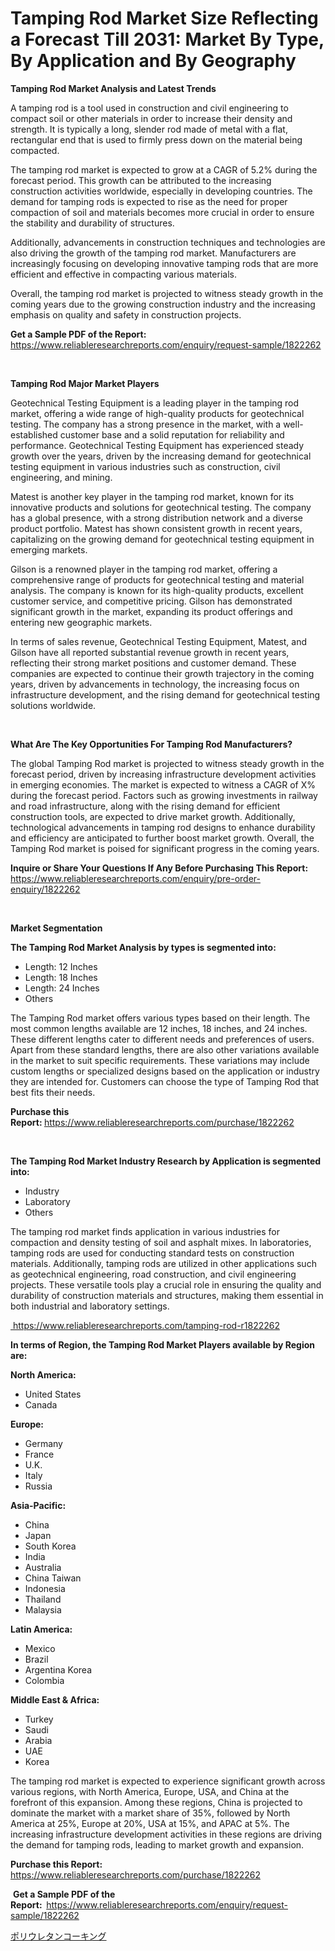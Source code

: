 <p><h1>Tamping Rod Market Size Reflecting a Forecast Till 2031: Market By Type, By Application and By Geography</h1></p><p><strong>Tamping Rod Market Analysis and Latest Trends</strong></p>
<p><p>A tamping rod is a tool used in construction and civil engineering to compact soil or other materials in order to increase their density and strength. It is typically a long, slender rod made of metal with a flat, rectangular end that is used to firmly press down on the material being compacted.</p><p>The tamping rod market is expected to grow at a CAGR of 5.2% during the forecast period. This growth can be attributed to the increasing construction activities worldwide, especially in developing countries. The demand for tamping rods is expected to rise as the need for proper compaction of soil and materials becomes more crucial in order to ensure the stability and durability of structures.</p><p>Additionally, advancements in construction techniques and technologies are also driving the growth of the tamping rod market. Manufacturers are increasingly focusing on developing innovative tamping rods that are more efficient and effective in compacting various materials.</p><p>Overall, the tamping rod market is projected to witness steady growth in the coming years due to the growing construction industry and the increasing emphasis on quality and safety in construction projects.</p></p>
<p><strong>Get a Sample PDF of the Report:&nbsp;</strong> <a href="https://www.reliableresearchreports.com/enquiry/request-sample/1822262">https://www.reliableresearchreports.com/enquiry/request-sample/1822262</a></p>
<p>&nbsp;</p>
<p><strong>Tamping Rod Major Market Players</strong></p>
<p><p>Geotechnical Testing Equipment is a leading player in the tamping rod market, offering a wide range of high-quality products for geotechnical testing. The company has a strong presence in the market, with a well-established customer base and a solid reputation for reliability and performance. Geotechnical Testing Equipment has experienced steady growth over the years, driven by the increasing demand for geotechnical testing equipment in various industries such as construction, civil engineering, and mining.</p><p>Matest is another key player in the tamping rod market, known for its innovative products and solutions for geotechnical testing. The company has a global presence, with a strong distribution network and a diverse product portfolio. Matest has shown consistent growth in recent years, capitalizing on the growing demand for geotechnical testing equipment in emerging markets.</p><p>Gilson is a renowned player in the tamping rod market, offering a comprehensive range of products for geotechnical testing and material analysis. The company is known for its high-quality products, excellent customer service, and competitive pricing. Gilson has demonstrated significant growth in the market, expanding its product offerings and entering new geographic markets.</p><p>In terms of sales revenue, Geotechnical Testing Equipment, Matest, and Gilson have all reported substantial revenue growth in recent years, reflecting their strong market positions and customer demand. These companies are expected to continue their growth trajectory in the coming years, driven by advancements in technology, the increasing focus on infrastructure development, and the rising demand for geotechnical testing solutions worldwide.</p></p>
<p>&nbsp;</p>
<p><strong>What Are The Key Opportunities For Tamping Rod Manufacturers?</strong></p>
<p><p>The global Tamping Rod market is projected to witness steady growth in the forecast period, driven by increasing infrastructure development activities in emerging economies. The market is expected to witness a CAGR of X% during the forecast period. Factors such as growing investments in railway and road infrastructure, along with the rising demand for efficient construction tools, are expected to drive market growth. Additionally, technological advancements in tamping rod designs to enhance durability and efficiency are anticipated to further boost market growth. Overall, the Tamping Rod market is poised for significant progress in the coming years.</p></p>
<p><strong>Inquire or Share Your Questions If Any Before Purchasing This Report:</strong> <a href="https://www.reliableresearchreports.com/enquiry/pre-order-enquiry/1822262">https://www.reliableresearchreports.com/enquiry/pre-order-enquiry/1822262</a></p>
<p>&nbsp;</p>
<p><strong>Market Segmentation</strong></p>
<p><strong>The Tamping Rod Market Analysis by types is segmented into:</strong></p>
<p><ul><li>Length: 12 Inches</li><li>Length: 18 Inches</li><li>Length: 24 Inches</li><li>Others</li></ul></p>
<p><p>The Tamping Rod market offers various types based on their length. The most common lengths available are 12 inches, 18 inches, and 24 inches. These different lengths cater to different needs and preferences of users. Apart from these standard lengths, there are also other variations available in the market to suit specific requirements. These variations may include custom lengths or specialized designs based on the application or industry they are intended for. Customers can choose the type of Tamping Rod that best fits their needs.</p></p>
<p><strong>Purchase this Report:&nbsp;</strong><a href="https://www.reliableresearchreports.com/purchase/1822262">https://www.reliableresearchreports.com/purchase/1822262</a></p>
<p>&nbsp;</p>
<p><strong>The Tamping Rod Market Industry Research by Application is segmented into:</strong></p>
<p><ul><li>Industry</li><li>Laboratory</li><li>Others</li></ul></p>
<p><p>The tamping rod market finds application in various industries for compaction and density testing of soil and asphalt mixes. In laboratories, tamping rods are used for conducting standard tests on construction materials. Additionally, tamping rods are utilized in other applications such as geotechnical engineering, road construction, and civil engineering projects. These versatile tools play a crucial role in ensuring the quality and durability of construction materials and structures, making them essential in both industrial and laboratory settings.</p></p>
<p><a href="https://www.reliableresearchreports.com/tamping-rod-r1822262">&nbsp;https://www.reliableresearchreports.com/tamping-rod-r1822262</a></p>
<p><strong>In terms of Region, the Tamping Rod Market Players available by Region are:</strong></p>
<p>
    <p> <strong> North America: </strong>
        <ul>
            <li>United States</li>
            <li>Canada</li>
        </ul>
        </p> 
    <p> <strong> Europe: </strong>
        <ul>
            <li>Germany</li>
            <li>France</li>
            <li>U.K.</li>
            <li>Italy</li>
            <li>Russia</li>
        </ul>
        </p> 
    <p> <strong> Asia-Pacific: </strong>
        <ul>
            <li>China</li>
            <li>Japan</li>
            <li>South Korea</li>
            <li>India</li>
            <li>Australia</li>
            <li>China Taiwan</li>
            <li>Indonesia</li>
            <li>Thailand</li>
            <li>Malaysia</li>
        </ul>
        </p> 
    <p> <strong> Latin America: </strong>
        <ul>
            <li>Mexico</li>
            <li>Brazil</li>
            <li>Argentina Korea</li>
            <li>Colombia</li>
        </ul>
        </p> 
    <p> <strong> Middle East & Africa: </strong>
        <ul>
            <li>Turkey</li>
            <li>Saudi</li>
            <li>Arabia</li>
            <li>UAE</li>
            <li>Korea</li>
        </ul>
    </p>
    </p>
<p><p>The tamping rod market is expected to experience significant growth across various regions, with North America, Europe, USA, and China at the forefront of this expansion. Among these regions, China is projected to dominate the market with a market share of 35%, followed by North America at 25%, Europe at 20%, USA at 15%, and APAC at 5%. The increasing infrastructure development activities in these regions are driving the demand for tamping rods, leading to market growth and expansion.</p></p>
<p><strong>Purchase this Report: </strong><a href="https://www.reliableresearchreports.com/purchase/1822262">https://www.reliableresearchreports.com/purchase/1822262</a></p>
<p>&nbsp;<strong>Get a Sample PDF of the Report:&nbsp;&nbsp;</strong><a href="https://www.reliableresearchreports.com/enquiry/request-sample/1822262">https://www.reliableresearchreports.com/enquiry/request-sample/1822262</a></p>
<p><strong></strong></p>
<p><p><a href="https://github.com/MosesSpinka1914/Market-Research-Report-List-1/blob/main/732289430667.md">ポリウレタンコーキング</a></p></p>